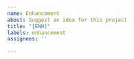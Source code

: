 ```yaml
---
name: Enhancement
about: Suggest an idea for this project
title: "[ENH]"
labels: enhancement
assignees: ''

---
```



